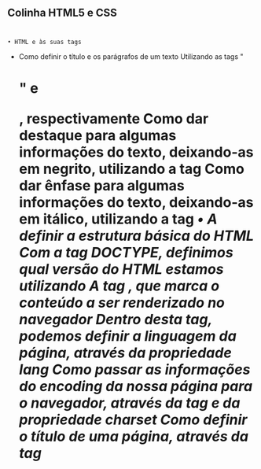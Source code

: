 ## Colinha HTML5 e CSS

#

    • HTML e às suas tags

- Como definir o título e os parágrafos de um texto
  Utilizando as tags "<h1>" e <p>, respectivamente
  Como dar destaque para algumas informações do texto, deixando-as em negrito, utilizando a tag <strong>
  Como dar ênfase para algumas informações do texto, deixando-as em itálico, utilizando a tag <em>
  • A definir a estrutura básica do HTML
  Com a tag DOCTYPE, definimos qual versão do HTML estamos utilizando
  A tag <html>, que marca o conteúdo a ser renderizado no navegador
  Dentro desta tag, podemos definir a linguagem da página, através da propriedade lang
  Como passar as informações do encoding da nossa página para o navegador, através da tag <meta> e da propriedade charset
  Como definir o título de uma página, através da tag <title>
  Como separar as informações que estão sendo passadas para o navegador, utilizando a tag <head>
  Como separar o conteúdo da página, utilizando a tag <body>

       • A mexer na apresentação dos textos

  No alinhamento deles (text-align)
  No tamanho da fonte (font-size)
  Na cor de fundo (background)
  Na cor do texto (color)
  CSS inline
  Na linha onde temos a nossa tag, adicionamos a propriedade do CSS
  A tag <style>
  Dentro da tag, podemos colocar marcações de CSS referentes aos elementos que temos no nosso HTML
  A apresentação do CSS com um arquivo externo
  Como funciona o estilo em cascata do CSS
  Como importar um arquivo externo de CSS dentro da nossa página HTML
  Como representar cores no CSS
  Através do nome da cor
  Através do seu hexadecimal
  Através do seu RGB
  Nesta aula, começamos a mexer na apresentação dos textos, no alinhamento deles e no tamanho da fonte. Na próxima, vamos ver como fazer isso em grandes quantidades de texto e de forma muito mais organizada. Te espero lá.

       • Estilizando Imagens

Nesta aula, aprendemos:

Como reestruturar o nosso código, removendo os CSS inline e colocando-os no arquivo CSS externo
Como criar um identificador para marcar especificamente um elemento
Como fazer referência a esse identificador no CSS
Como adicionar uma imagem à nossa página
Como ajustar a altura do elemento, através da propriedade height
Como ajustar a largura do elemento, através da propriedade width
Como ajustar o espaçamento interno do elemento, através da propriedade padding
Como ajustar o espaçamento externo do elemento, através da propriedade margin
Como se comporta um time de front-end hoje em dia

Nesta aula, aprendemos:

A trabalhar com listas não-ordenadas e listas ordenadas
Para cada um dos itens da lista, utilizamos a tag <li>
O conceito das classes no CSS
Elas servem para marcar itens, só que são repetíveis
Como referenciar uma classe no CSS
Divisões de conteúdo, utilizando a tag <div>
Os comportamentos inline e block

Nesta aula, aprendemos:

O conceito de cabeçalho da página e como criá-lo
Que o cabeçalho da página deve ter mais destaque
Que não é recomendado criar estilos usando tags
O ideal é usarmos classes para tudo
